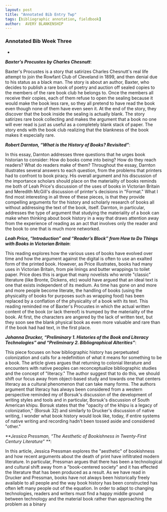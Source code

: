 ```yaml
---
layout: post
title: "Annotated Bib Entry Twp"
tags: [bibliographic annotation, fieldbook]
author:  AVERY BLANKENSHIP
---
```


### Annotated Bib Week Three

-

_**Baxter's Procustes by Charles Chesnutt**_:

Baxter's Procustes is a story that satirizes Charles Chesnutt's real life attempt to join the Rowfant Club of Cleveland in 1899, and then denial due to his status as a black man. The story is about an author, Baxter, who decides to publish a rare book of poetry and auction off sealed copies to the members of the rare book club he belongs to. Once the members all receive their copies, each of them refuse to open the sealing because it would make the book less rare, so they all pretend to have read the book even though none of them have even seen it. At the end of the story, they discover that the book inside the sealing is actually blank. The story satirizes rare book collecting and makes the argument that a book no one will ever read is just as useful as a completely blank stack of paper. The story ends with the book club realizing that the blankness of the book makes it especially rare.



_**Robert Darnton, “What is the History of Books? Revisited”**_:

In this essay, Darnton addresses three questions that he urges book historian to consider: How do books come into being? How do they reach readers? What do readers make of them? Throughout the essay, Darnton illustrates several answers to each question, from the problems that printers had to confront to book piracy. His overall argument and his discussion of the importance scholars should place on the materiality of books reminds me both of Leah Price's discussion of the uses of books in Victorian Britain and Meredith McGill's discussion of printer's decisions in "Format." What I find most interesting in all three of these pieces, is that they provide compelling arguments for the history and scholarly research of books all without addressing the text of the book, itself. Darnton, in particular, addresses the type of argument that studying the materiality of a book can make when thinking about book history in a way that draws attention away from the experience of reading as an act that involves only the reader and the book to one that is much more networked.



_**Leah Price, “Introduction” and “Reader’s Block” from How to Do Things with Books in Victorian Britain**_:

This reading explores how the various uses of books have evolved over time and how the argument against the digital is often to use an exalted form of the printed book. However, as Price illustrates, books had many uses in Victorian Britain, from pie linings and butter wrappings to toilet paper. Price does this is argue that many novelists who wrote "classic" literature (like Bronte, Dickens, etc) would have argued that an ideal text is one that exists independent of its medium. As time has gone on and more and more people become literate, the handling of books (using the physicality of books for purposes such as wrapping food) has been replaced by a conflation of the physicality of a book with its text. This reading reminded me of Baxter's Procustes in which the actual written content of the book (or lack thereof) is trumped by the materiality of the book. At first, the characters are angered by the lack of written text, but they soon see the blank physical book as even more valuable and rare than if the book had had text, in the first place.



_**Johanna Drucker, “Preliminary 1. Histories of the Book and Literacy Technologies” and “Preliminary 2. Bibliographical Alterities”**_:

This piece focuses on how bibliographic history has perpetuated colonization and calls for a redefinition of what it means for something to be a book. The article gives argues that returning to colonial literature and encounters with native peoples can reconceptualize bibliographic studies and the concept of "literacy." The author suggest that to do this, we should shift our focus away from object-based study and towards one that centers literacy as a cultural phenomenon that can take many forms. The authors argument that literacy has always been considered from a western perspective reminded my of Borsuk's discussion of the development of writing styles and tools and in particular, Borsuk's discussion of South American khipu. Borsuk states that the "opacity of the khipu is a legacy of colonization," (Borsuk 32) and similarly to Drucker's discussion of native writing, I wonder what book history would look like, today, if entire systems of native writing and recording hadn't been tossed aside and considered "other."




_**Jessica Pressman, “The Aesthetic of Bookishness in Twenty-First Century Literature” **_:

In this article, Jessica Pressman explores the "aesthetic" of bookishness and how recent arguments about the death of print have infiltrated modern literature. In particular, Pressman argues that there has been a technological and cultural shift away from a "book-centered society" and it has effected the literature that has been produced as a result. As we have read in Drucker and Pressman, books have not always been historically freely available to all people and the way book history has been constructed has often left many people out of the equation. In order to adapt to changing technologies, readers and writers must find a happy middle ground between technology and the material book rather than approaching the problem as a binary
